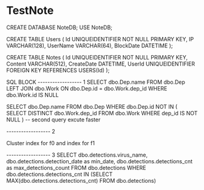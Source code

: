 # TestNote

CREATE DATABASE NoteDB;
USE NoteDB;

CREATE TABLE Users (
    Id UNIQUEIDENTIFIER NOT NULL PRIMARY KEY,
    IP VARCHAR(128),
    UserName VARCHAR(64),
    BlockDate DATETIME
);

CREATE TABLE Notes (
    Id UNIQUEIDENTIFIER NOT NULL PRIMARY KEY,
    Content VARCHAR(512),
    CreateDate DATETIME,
    UserId UNIQUEIDENTIFIER FOREIGN KEY REFERENCES USERS(Id)
);

SQL BLOCK
------------------ 1
SELECT dbo.Dep.name	
FROM dbo.Dep 
LEFT JOIN dbo.Work 
	ON dbo.Dep.id = dbo.Work.dep_id 
WHERE dbo.Work.id IS NULL


SELECT dbo.Dep.name
FROM dbo.Dep 
WHERE dbo.Dep.id 
	NOT IN 
	(
		SELECT DISTINCT dbo.Work.dep_id 
		FROM dbo.Work
		WHERE dep_id IS NOT NULL
	)
-- second query excute faster


------------------ 2

Cluster index for f0 and index for f1

------------------ 3
SELECT dbo.detections.virus_name, 
		dbo.detections.detection_date as min_date, 
		dbo.detections.detections_cnt as max_detections_count 
FROM dbo.detections 
WHERE dbo.detections.detections_cnt 
	IN (SELECT MAX(dbo.detections.detections_cnt)
		FROM dbo.detections)
